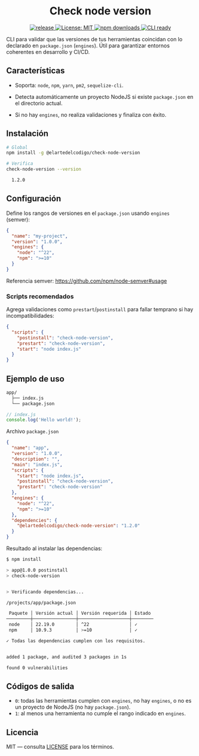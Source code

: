 <h1 align="center">Check node version</h1>

<p align="center">
  <a href="https://github.com/ElArteDelCodigo/check-node-version/releases">
    <img src="https://img.shields.io/github/v/release/ElArteDelCodigo/check-node-version" alt="release">
  </a>
  <a href="https://github.com/ElArteDelCodigo/check-node-version/blob/main/LICENSE">
    <img src="https://img.shields.io/github/license/ElArteDelCodigo/check-node-version" alt="License: MIT" />
  </a>
  <a href="https://www.npmjs.com/package/@elartedelcodigo/check-node-version">
    <img src="https://img.shields.io/npm/dm/%40elartedelcodigo%2Fcheck-node-version" alt="npm downloads" />
  </a>
  <a href="#uso">
    <img src="https://img.shields.io/badge/CLI-ready-success" alt="CLI ready" />
  </a>
  
</p>

CLI para validar que las versiones de tus herramientas coincidan con lo declarado en `package.json` (`engines`). Útil para garantizar entornos coherentes en desarrollo y CI/CD.

## Características

- Soporta: `node`, `npm`, `yarn`, `pm2`, `sequelize-cli`.

- Detecta automáticamente un proyecto NodeJS si existe `package.json` en el directorio actual.

- Si no hay `engines`, no realiza validaciones y finaliza con éxito.

## Instalación

```bash
# Global
npm install -g @elartedelcodigo/check-node-version

# Verifica
check-node-version --version

  1.2.0
```

## Configuración

Define los rangos de versiones en el `package.json` usando `engines` (semver):

```json
{
  "name": "my-project",
  "version": "1.0.0",
  "engines": {
    "node": "^22",
    "npm": ">=10"
  }
}
```

Referencia semver: https://github.com/npm/node-semver#usage

### Scripts recomendados

Agrega validaciones como `prestart`/`postinstall` para fallar temprano si hay incompatibilidades:

```json
{
  "scripts": {
    "postinstall": "check-node-version",
    "prestart": "check-node-version",
    "start": "node index.js"
  }
}
```

## Ejemplo de uso

```txt
app/
  ├── index.js
  └── package.json
```

```js
// index.js
console.log('Hello world!');
```

Archivo `package.json`

```json
{
  "name": "app",
  "version": "1.0.0",
  "description": "",
  "main": "index.js",
  "scripts": {
    "start": "node index.js",
    "postinstall": "check-node-version",
    "prestart": "check-node-version"
  },
  "engines": {
    "node": "^22",
    "npm": ">=10"
  },
  "dependencies": {
    "@elartedelcodigo/check-node-version": "1.2.0"
  }
}
```

Resultado al instalar las dependencias:

```bash
$ npm install

> app@1.0.0 postinstall
> check-node-version


> Verificando dependencias...

/projects/app/package.json

 Paquete │ Versión actual │ Versión requerida │ Estado
─────────┼────────────────┼───────────────────┼────────
 node    │ 22.19.0        │ ^22               │ ✓
 npm     │ 10.9.3         │ >=10              │ ✓

✓ Todas las dependencias cumplen con los requisitos.


added 1 package, and audited 3 packages in 1s

found 0 vulnerabilities
```

## Códigos de salida

- `0`: todas las herramientas cumplen con `engines`, no hay `engines`, o no es un proyecto de NodeJS (no hay `package.json`).
- `1`: al menos una herramienta no cumple el rango indicado en `engines`.

## Licencia

MIT — consulta [LICENSE](./LICENSE) para los términos.
